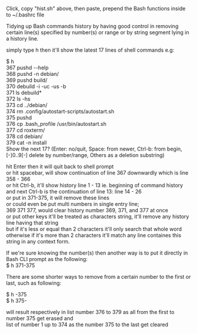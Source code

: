 Click, copy "hist.sh" above, then paste, prepend the Bash functions inside to ~/.bashrc file    

Tidying up Bash commands history by having good control in removing certain line(s) specified by number(s) or range or by string segment lying in a history line.   

simply type h then it'll show the latest 17 lines of shell commands e.g:   

$ h   
  367  pushd --help   
  368  pushd -n debian/   
  369  pushd  build/   
  370  debuild -i -uc -us -b   
  371  ls debuild*   
  372  ls -hs   
  373  cd ../debian/   
  374  rm .config/autostart-scripts/autostart.sh   
  375  pushd   
  376  cp .bash_profile /usr/bin/autostart.sh   
  377  cd roxterm/   
  378  cd debian/   
  379  cat -n install   
Show the next 17? (Enter: no/quit, Space: from newer, Ctrl-b: from begin, [-]0..9[-] delete by number/range, Others as a deletion substring)   

hit Enter then it will quit back to shell prompt   
or hit spacebar, will show continuation of line 367 downwardly which is line 358 - 366   
or hit Ctrl-b, it'll show history line 1 - 13 ie. beginning of command history and next Ctrl-b is the continuation of line 13: line 14 - 26   
or put in 371-375, it will remove these lines   
or could even be put multi numbers in single entry line;   
369 371 377, would clear history number 369, 371, and 377 at once   
or put other keys it'll be treated as characters string, it'll remove any history line having that string   
but if it's less or equal than 2 characters it'll only search that whole word otherwise if it's more than 2 characters it'll match any line containes this string in any context form.   

If we're sure knowing the number(s) then another way is to put it directly in Bash CLI prompt as the following:   
$ h 371-375   

There are some shorter ways to remove from a certain number to the first or last, such as following:   

$ h -375   
$ h 375-   

will result respectively in list number 376 to 379 as all from  the first to number 375 get erased and   
list of number 1 up to 374 as the number 375 to the last get cleared   
